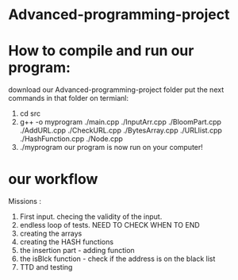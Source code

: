 # Advanced-programming-project

# How to compile and run our program:

download our Advanced-programming-project folder
put the next commands in that folder on termianl:
1. cd src
2. g++ -o myprogram ./main.cpp ./InputArr.cpp ./BloomPart.cpp ./AddURL.cpp ./CheckURL.cpp ./BytesArray.cpp ./URLlist.cpp ./HashFunction.cpp ./Node.cpp
3. ./myprogram
our program is now run on your computer!


# our workflow


Missions : 
1. First input. checing the validity of the input.
2. endless loop of tests. NEED TO CHECK WHEN TO END
3. creating the arrays
4. creating the HASH functions
5. the insertion part - adding function
6. the isBlck function - check if the address is on the black list
7. TTD and testing
